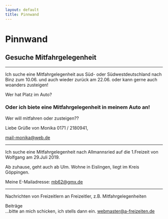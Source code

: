 ```yaml
---
layout: default
title: Pinnwand
---
```

# Pinnwand


## Gesuche Mitfahrgelegenheit
--------------------------------------------------------------------

Ich suche eine Mitfahrgelegenheit aus Süd- oder Südwestdeutschland nach
Binz zum 10.06. und auch wieder zurück am 22.06. oder kann gerne auch woanders zusteigen!

Wer hat Platz im Auto?

### Oder ich biete eine Mitfahrgelegenheit in meinem Auto an!

Wer will mitfahren oder zusteigen??

Liebe Grüße von Monika  0171 / 2180941, 

<mail-monika@web.de> 

---------------------------------------------------------------------

Ich suche eine Mitfahrgelegenheit nach Allmannsried auf die 1.Freizeit von Wolfgang am 29.Juli 2019.
 
Ab zuhause, geht auch ab Ulm. Wohne in Eislingen, liegt im Kreis Göppingen. 

Meine E-Mailadresse: <mb62@gmx.de>

-----------------------------------------------------------------------

Nachrichten von Freizeitlern an Freizeitler, z.B.
Mitfahrgelegenheiten

Beiträge<br>
...bitte an mich schicken, ich stells dann ein.
<webmaster@a-freizeiten.de>


